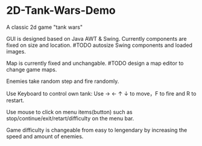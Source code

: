 # 2D-Tank-Wars-Demo
A classic 2d game "tank wars"

GUI is designed based on Java AWT & Swing. 
    Currently components are fixed on size and location.
    #TODO autosize Swing components and loaded images.

Map is currently fixed and unchangable.
    #TODO design a map editor to change game maps.

Enemies take random step and fire randomly.

Use Keyboard to control own tank: Use → ← ↑ ↓ to move，F to fire and R to restart.

Use mouse to click on menu items(button) such as stop/continue/exit/retart/difficulty on the menu bar.
      
Game difficulty is changeable from easy to lengendary by increasing the speed and amount of enemies.

